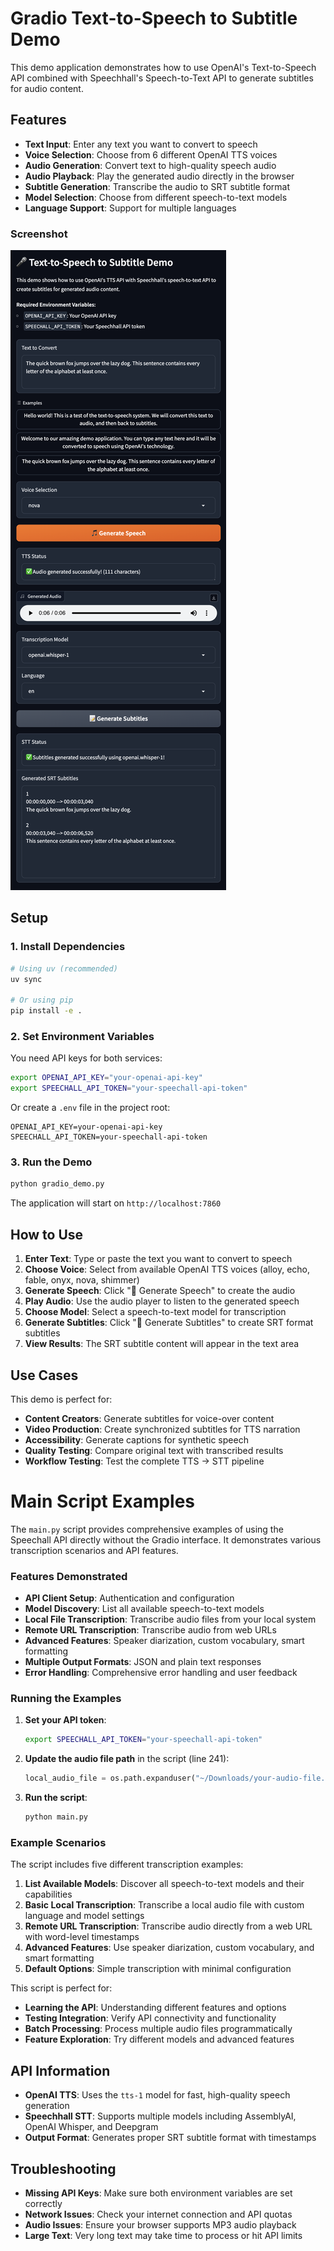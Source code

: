 # Gradio Text-to-Speech to Subtitle Demo

This demo application demonstrates how to use OpenAI's Text-to-Speech API combined with Speechhall's Speech-to-Text API to generate subtitles for audio content.

## Features

- **Text Input**: Enter any text you want to convert to speech
- **Voice Selection**: Choose from 6 different OpenAI TTS voices
- **Audio Generation**: Convert text to high-quality speech audio
- **Audio Playback**: Play the generated audio directly in the browser
- **Subtitle Generation**: Transcribe the audio to SRT subtitle format
- **Model Selection**: Choose from different speech-to-text models
- **Language Support**: Support for multiple languages

### Screenshot

![](./images/gradio_demo.png)

## Setup

### 1. Install Dependencies

```bash
# Using uv (recommended)
uv sync

# Or using pip
pip install -e .
```

### 2. Set Environment Variables

You need API keys for both services:

```bash
export OPENAI_API_KEY="your-openai-api-key"
export SPEECHALL_API_TOKEN="your-speechall-api-token"
```

Or create a `.env` file in the project root:

```
OPENAI_API_KEY=your-openai-api-key
SPEECHALL_API_TOKEN=your-speechall-api-token
```

### 3. Run the Demo

```bash
python gradio_demo.py
```

The application will start on `http://localhost:7860`

## How to Use

1. **Enter Text**: Type or paste the text you want to convert to speech
2. **Choose Voice**: Select from available OpenAI TTS voices (alloy, echo, fable, onyx, nova, shimmer)
3. **Generate Speech**: Click "🎵 Generate Speech" to create the audio
4. **Play Audio**: Use the audio player to listen to the generated speech
5. **Choose Model**: Select a speech-to-text model for transcription
6. **Generate Subtitles**: Click "📝 Generate Subtitles" to create SRT format subtitles
7. **View Results**: The SRT subtitle content will appear in the text area

## Use Cases

This demo is perfect for:

- **Content Creators**: Generate subtitles for voice-over content
- **Video Production**: Create synchronized subtitles for TTS narration
- **Accessibility**: Generate captions for synthetic speech
- **Quality Testing**: Compare original text with transcribed results
- **Workflow Testing**: Test the complete TTS → STT pipeline

# Main Script Examples

The `main.py` script provides comprehensive examples of using the Speechall API directly without the Gradio interface. It demonstrates various transcription scenarios and API features.

### Features Demonstrated

- **API Client Setup**: Authentication and configuration
- **Model Discovery**: List all available speech-to-text models
- **Local File Transcription**: Transcribe audio files from your local system
- **Remote URL Transcription**: Transcribe audio from web URLs
- **Advanced Features**: Speaker diarization, custom vocabulary, smart formatting
- **Multiple Output Formats**: JSON and plain text responses
- **Error Handling**: Comprehensive error handling and user feedback

### Running the Examples

1. **Set your API token**:
   ```bash
   export SPEECHALL_API_TOKEN="your-speechall-api-token"
   ```

2. **Update the audio file path** in the script (line 241):
   ```python
   local_audio_file = os.path.expanduser("~/Downloads/your-audio-file.mp3")
   ```

3. **Run the script**:
   ```bash
   python main.py
   ```

### Example Scenarios

The script includes five different transcription examples:

1. **List Available Models**: Discover all speech-to-text models and their capabilities
2. **Basic Local Transcription**: Transcribe a local audio file with custom language and model settings
3. **Remote URL Transcription**: Transcribe audio directly from a web URL with word-level timestamps
4. **Advanced Features**: Use speaker diarization, custom vocabulary, and smart formatting
5. **Default Options**: Simple transcription with minimal configuration

This script is perfect for:
- **Learning the API**: Understanding different features and options
- **Testing Integration**: Verify API connectivity and functionality
- **Batch Processing**: Process multiple audio files programmatically
- **Feature Exploration**: Try different models and advanced features

## API Information

- **OpenAI TTS**: Uses the `tts-1` model for fast, high-quality speech generation
- **Speechhall STT**: Supports multiple models including AssemblyAI, OpenAI Whisper, and Deepgram
- **Output Format**: Generates proper SRT subtitle format with timestamps

## Troubleshooting

- **Missing API Keys**: Make sure both environment variables are set correctly
- **Network Issues**: Check your internet connection and API quotas
- **Audio Issues**: Ensure your browser supports MP3 audio playback
- **Large Text**: Very long text may take time to process or hit API limits